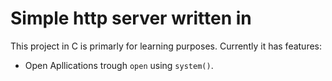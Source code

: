 # Simple http server written in 

This project in C is primarly for learning purposes. Currently it has features:
- Open Apllications trough `open` using `system()`. 
